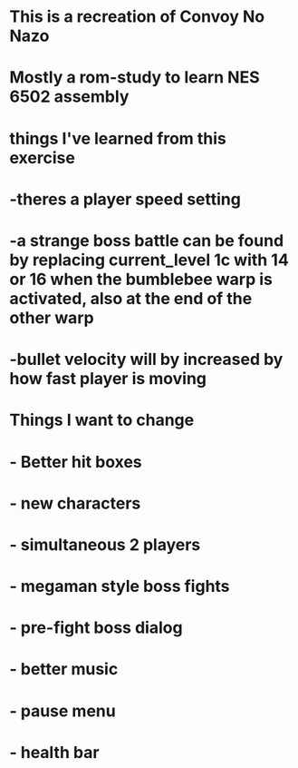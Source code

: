 #   This is a recreation of Convoy No Nazo
#   Mostly a rom-study to learn NES 6502 assembly


#   things I've learned from this exercise
#   -theres a player speed setting
#   -a strange boss battle can be found by replacing current_level 1c with 14 or 16 when the bumblebee warp is activated, also at the end of the other warp
#   -bullet velocity will by increased by how fast player is moving
#   



#   Things I want to change
#
#   - Better hit boxes
#   - new characters
#   - simultaneous 2 players
#   - megaman style boss fights
#   - pre-fight boss dialog
#   - better music
#   - pause menu
#   - health bar
